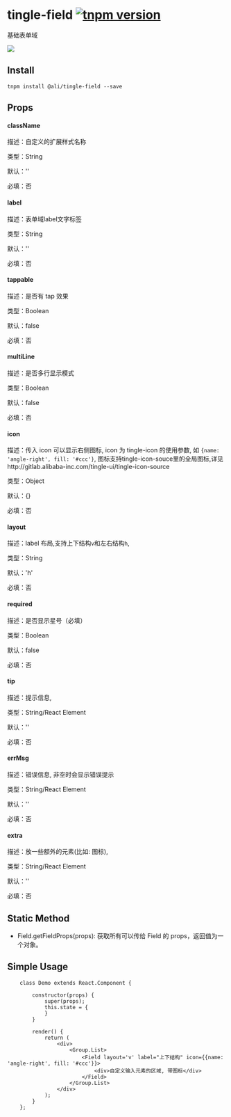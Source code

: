 # tingle-field [![tnpm version](http://web.npm.alibaba-inc.com/badge/v/@ali/tingle-field.svg?style=flat-square)](http://web.npm.alibaba-inc.com/package/@ali/tingle-field)

基础表单域

![](http://aligitlab.oss-cn-hangzhou-zmf.aliyuncs.com/uploads/tingle-ui/tingle-ui/3ec396b0848940e8ef9d3b4a03889140/image.png)

## Install

```
tnpm install @ali/tingle-field --save
```

## Props

#### className

描述：自定义的扩展样式名称

类型：String

默认：''

必填：否

#### label

描述：表单域label文字标签

类型：String

默认：''

必填：否

#### tappable

描述：是否有 tap 效果

类型：Boolean

默认：false

必填：否

#### multiLine

描述：是否多行显示模式

类型：Boolean

默认：false

必填：否

#### icon

描述：传入 icon 可以显示右侧图标, icon 为 tingle-icon 的使用参数, 如 `{name: 'angle-right', fill: '#ccc'}`, 图标支持tingle-icon-souce里的全局图标,详见http://gitlab.alibaba-inc.com/tingle-ui/tingle-icon-source

类型：Object

默认：{}

必填：否

#### layout

描述：label 布局,支持上下结构`v`和左右结构`h`,

类型：String

默认：'h'

必填：否

#### required

描述：是否显示星号（必填）

类型：Boolean

默认：false

必填：否

#### tip

描述：提示信息,

类型：String/React Element

默认：''

必填：否

#### errMsg

描述：错误信息, 非空时会显示错误提示

类型：String/React Element

默认：''

必填：否

#### extra

描述：放一些额外的元素(比如: 图标),

类型：String/React Element

默认：''

必填：否

## Static Method

* Field.getFieldProps(props): 获取所有可以传给 Field 的 props，返回值为一个对象。

## Simple Usage

```
    class Demo extends React.Component {

        constructor(props) {
            super(props);
            this.state = {
            }
        }

        render() {
            return (
                <div>
                    <Group.List>
                        <Field layout='v' label="上下结构" icon={{name: 'angle-right', fill: '#ccc'}}>
                            <div>自定义输入元素的区域, 带图标</div>
                        </Field>
                    </Group.List>
                </div>
            );
        }
    };

```

